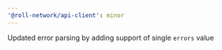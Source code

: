 ```yaml
---
'@roll-network/api-client': minor
---
```


Updated error parsing by adding support of single `errors` value

